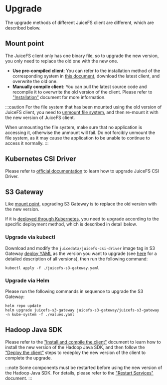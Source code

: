 # Upgrade

The upgrade methods of different JuiceFS client are different, which are described below.

## Mount point

The JuiceFS client only has one binary file, so to upgrade the new version, you only need to replace the old one with the new one.

- **Use pre-compiled client**: You can refer to the installation method of the corresponding system in [this document](../getting-started/installation.md#install-the-pre-compiled-client), download the latest client, and overwrite the old one.
- **Manually compile client**: You can pull the latest source code and recompile it to overwrite the old version of the client. Please refer to ["Installation"](../getting-started/installation.md#manually-compiling) document for more information.

:::caution
For the file system that has been mounted using the old version of JuiceFS client, you need to [unmount file system](../getting-started/for_distributed.md#7-unmounting-the-file-system), and then re-mount it with the new version of JuiceFS client.

When unmounting the file system, make sure that no application is accessing it, otherwise the unmount will fail. Do not forcibly unmount the file system, as it may cause the application to be unable to continue to access it normally.
:::

## Kubernetes CSI Driver

Please refer to [official documentation](https://juicefs.com/docs/csi/upgrade-csi-driver) to learn how to upgrade JuiceFS CSI Driver.

## S3 Gateway

Like [mount point](#mount-point), upgrading S3 Gateway is to replace the old version with the new version.

If it is [deployed through Kubernetes](../deployment/s3_gateway.md#deploy-juicefs-s3-gateway-in-kubernetes), you need to upgrade according to the specific deployment method, which is described in detail below.

### Upgrade via kubectl

Download and modify the `juicedata/juicefs-csi-driver` image tag in S3 Gateway [deploy YAML](https://github.com/juicedata/juicefs/blob/main/deploy/juicefs-s3-gateway.yaml) as the version you want to upgrade (see [here](https://github.com/juicedata/juicefs-csi-driver/releases) for a detailed description of all versions), then run the following command:

```shell
kubectl apply -f ./juicefs-s3-gateway.yaml
```

### Upgrade via Helm

Please run the following commands in sequence to upgrade the S3 Gateway:

```shell
helm repo update
helm upgrade juicefs-s3-gateway juicefs-s3-gateway/juicefs-s3-gateway -n kube-system -f ./values.yaml
```

## Hadoop Java SDK

Please refer to the ["Install and compile the client"](../deployment/hadoop_java_sdk.md#install-and-compile-the-client) document to learn how to install the new version of the Hadoop Java SDK, and then follow the ["Deploy the client"](../deployment/hadoop_java_sdk.md#deploy-the-client) steps to redeploy the new version of the client to complete the upgrade.

:::note
Some components must be restarted before using the new version of the Hadoop Java SDK. For details, please refer to the ["Restart Services"](../deployment/hadoop_java_sdk.md#restart-services) document.
:::

